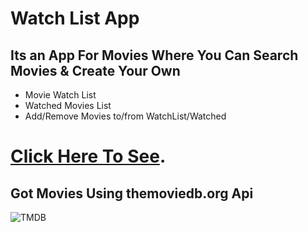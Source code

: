 # Watch List App

## Its an App For Movies Where You Can Search Movies & Create Your Own 
- Movie Watch List
- Watched Movies List
- Add/Remove Movies to/from WatchList/Watched

# [Click Here To See](https://watchlist-itsalinazarpour.netlify.app/).

## Got Movies Using themoviedb.org Api
![TMDB](https://www.themoviedb.org/assets/2/v4/logos/v2/blue_long_1-8ba2ac31f354005783fab473602c34c3f4fd207150182061e425d366e4f34596.svg)




